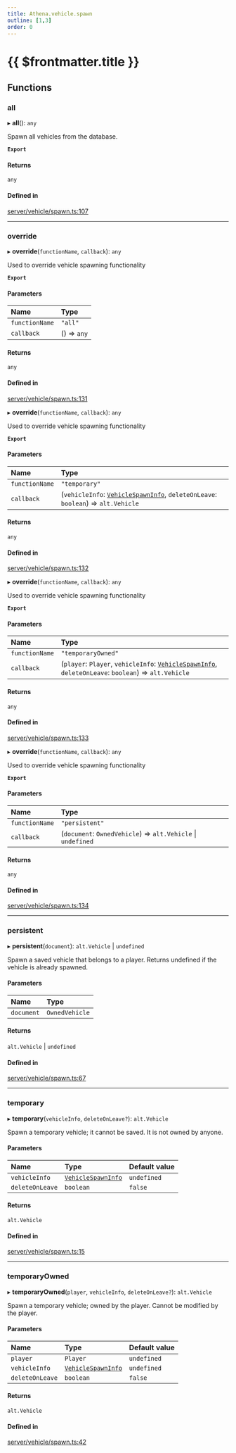 ```yaml
---
title: Athena.vehicle.spawn
outline: [1,3]
order: 0
---
```


# {{ $frontmatter.title }}


## Functions

### all

▸ **all**(): `any`

Spawn all vehicles from the database.

**`Export`**

#### Returns

`any`

#### Defined in

[server/vehicle/spawn.ts:107](https://github.com/Stuyk/altv-athena/blob/552012ca4/src/core/server/vehicle/spawn.ts#L107)

___

### override

▸ **override**(`functionName`, `callback`): `any`

Used to override vehicle spawning functionality

**`Export`**

#### Parameters

| Name | Type |
| :------ | :------ |
| `functionName` | ``"all"`` |
| `callback` | () => `any` |

#### Returns

`any`

#### Defined in

[server/vehicle/spawn.ts:131](https://github.com/Stuyk/altv-athena/blob/552012ca4/src/core/server/vehicle/spawn.ts#L131)

▸ **override**(`functionName`, `callback`): `any`

Used to override vehicle spawning functionality

**`Export`**

#### Parameters

| Name | Type |
| :------ | :------ |
| `functionName` | ``"temporary"`` |
| `callback` | (`vehicleInfo`: [`VehicleSpawnInfo`](../interfaces/server_vehicle_shared_VehicleSpawnInfo.md), `deleteOnLeave`: `boolean`) => `alt.Vehicle` |

#### Returns

`any`

#### Defined in

[server/vehicle/spawn.ts:132](https://github.com/Stuyk/altv-athena/blob/552012ca4/src/core/server/vehicle/spawn.ts#L132)

▸ **override**(`functionName`, `callback`): `any`

Used to override vehicle spawning functionality

**`Export`**

#### Parameters

| Name | Type |
| :------ | :------ |
| `functionName` | ``"temporaryOwned"`` |
| `callback` | (`player`: `Player`, `vehicleInfo`: [`VehicleSpawnInfo`](../interfaces/server_vehicle_shared_VehicleSpawnInfo.md), `deleteOnLeave`: `boolean`) => `alt.Vehicle` |

#### Returns

`any`

#### Defined in

[server/vehicle/spawn.ts:133](https://github.com/Stuyk/altv-athena/blob/552012ca4/src/core/server/vehicle/spawn.ts#L133)

▸ **override**(`functionName`, `callback`): `any`

Used to override vehicle spawning functionality

**`Export`**

#### Parameters

| Name | Type |
| :------ | :------ |
| `functionName` | ``"persistent"`` |
| `callback` | (`document`: `OwnedVehicle`) => `alt.Vehicle` \| `undefined` |

#### Returns

`any`

#### Defined in

[server/vehicle/spawn.ts:134](https://github.com/Stuyk/altv-athena/blob/552012ca4/src/core/server/vehicle/spawn.ts#L134)

___

### persistent

▸ **persistent**(`document`): `alt.Vehicle` \| `undefined`

Spawn a saved vehicle that belongs to a player.
Returns undefined if the vehicle is already spawned.

#### Parameters

| Name | Type |
| :------ | :------ |
| `document` | `OwnedVehicle` |

#### Returns

`alt.Vehicle` \| `undefined`

#### Defined in

[server/vehicle/spawn.ts:67](https://github.com/Stuyk/altv-athena/blob/552012ca4/src/core/server/vehicle/spawn.ts#L67)

___

### temporary

▸ **temporary**(`vehicleInfo`, `deleteOnLeave?`): `alt.Vehicle`

Spawn a temporary vehicle; it cannot be saved.
It is not owned by anyone.

#### Parameters

| Name | Type | Default value |
| :------ | :------ | :------ |
| `vehicleInfo` | [`VehicleSpawnInfo`](../interfaces/server_vehicle_shared_VehicleSpawnInfo.md) | `undefined` |
| `deleteOnLeave` | `boolean` | `false` |

#### Returns

`alt.Vehicle`

#### Defined in

[server/vehicle/spawn.ts:15](https://github.com/Stuyk/altv-athena/blob/552012ca4/src/core/server/vehicle/spawn.ts#L15)

___

### temporaryOwned

▸ **temporaryOwned**(`player`, `vehicleInfo`, `deleteOnLeave?`): `alt.Vehicle`

Spawn a temporary vehicle; owned by the player.
Cannot be modified by the player.

#### Parameters

| Name | Type | Default value |
| :------ | :------ | :------ |
| `player` | `Player` | `undefined` |
| `vehicleInfo` | [`VehicleSpawnInfo`](../interfaces/server_vehicle_shared_VehicleSpawnInfo.md) | `undefined` |
| `deleteOnLeave` | `boolean` | `false` |

#### Returns

`alt.Vehicle`

#### Defined in

[server/vehicle/spawn.ts:42](https://github.com/Stuyk/altv-athena/blob/552012ca4/src/core/server/vehicle/spawn.ts#L42)

